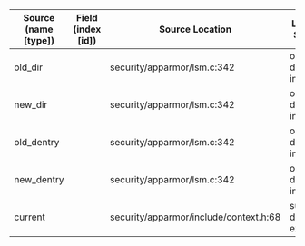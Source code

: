 | Source (name [type])   | Field (index [id]) | Source Location                        | Label at Source             |
|------------------------|--------------------|----------------------------------------|-----------------------------|
| old_dir                |                    | security/apparmor/lsm.c:342            | object, dynamic, input      |
| new_dir                |                    | security/apparmor/lsm.c:342            | object, dynamic, input      |
| old_dentry             |                    | security/apparmor/lsm.c:342            | object, dynamic, input      |
| new_dentry             |                    | security/apparmor/lsm.c:342            | object, dynamic, input      |
| current                |                    | security/apparmor/include/context.h:68 | subject, dynamic, external  |